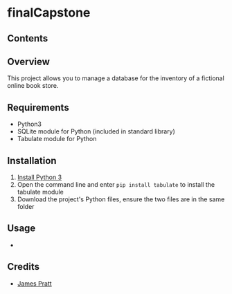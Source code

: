 # finalCapstone

## Contents

## Overview
This project allows you to manage a database for the inventory of a fictional online book store.

## Requirements
* Python3
* SQLite module for Python (included in standard library)
* Tabulate module for Python


## Installation
1. [Install Python 3](https://www.python.org/downloads/)
2. Open the command line and enter `pip install tabulate` to install the tabulate module
3. Download the project's Python files, ensure the two files are in the same folder


## Usage
* 

## Credits
* [James Pratt](github.com/jeen-yuhs)	
